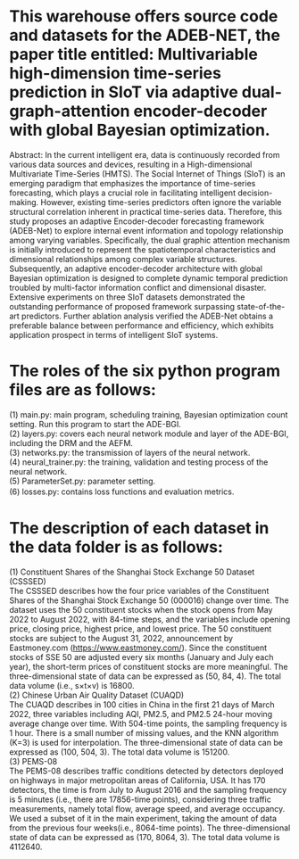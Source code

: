 # This warehouse offers source code and datasets for the ADEB-NET, the paper title entitled: Multivariable high-dimension time-series prediction in SIoT via adaptive dual-graph-attention encoder-decoder with global Bayesian optimization.
Abstract: In the current intelligent era, data is continuously recorded from various data sources and devices, resulting in a High-dimensional Multivariate Time-Series (HMTS). The Social Internet of Things (SIoT) is an emerging paradigm that emphasizes the importance of time-series forecasting, which plays a crucial role in facilitating intelligent decision-making. However, existing time-series predictors often ignore the variable structural correlation inherent in practical time-series data. Therefore, this study proposes an adaptive Encoder-decoder forecasting framework (ADEB-Net) to explore internal event information and topology relationship among varying variables. Specifically, the dual graphic attention mechanism is initially introduced to represent the spatiotemporal characteristics and dimensional relationships among complex variable structures. Subsequently, an adaptive encoder-decoder architecture with global Bayesian optimization is designed to complete dynamic temporal prediction troubled by multi-factor information conflict and dimensional disaster. Extensive experiments on three SIoT datasets demonstrated the outstanding performance of proposed framework surpassing state-of-the-art predictors. Further ablation analysis verified the ADEB-Net obtains a preferable balance between performance and efficiency, which exhibits application prospect in terms of intelligent SIoT systems.
# The roles of the six python program files are as follows:
  (1) main.py: main program, scheduling training, Bayesian optimization count setting. Run this program to start the ADE-BGI.<br>(2) layers.py: covers each neural network module and layer of the ADE-BGI, including the DRM and the AEFM.<br>(3) networks.py: the transmission of layers of the neural network.<br>(4) neural_trainer.py: the training, validation and testing process of the neural network.<br>(5) ParameterSet.py: parameter setting.<br>(6) losses.py: contains loss functions and evaluation metrics. 　
# The description of each dataset in the data folder is as follows:
  (1) Constituent Shares of the Shanghai Stock Exchange 50 Dataset (CSSSED)<br>  The CSSSED describes how the four price variables of the Constituent Shares of the Shanghai Stock Exchange 50 (000016) change over time. The dataset uses the 50 constituent stocks when the stock opens from May 2022 to August 2022, with 84-time steps, and the variables include opening price, closing price, highest price, and lowest price. The 50 constituent stocks are subject to the August 31, 2022, announcement by Eastmoney.com (https://www.eastmoney.com/). Since the constituent stocks of SSE 50 are adjusted every six months (January and July each year), the short-term prices of constituent stocks are more meaningful. The three-dimensional state of data can be expressed as (50, 84, 4). The total data volume (i.e., s×t×v) is 16800.<br>(2) Chinese Urban Air Quality Dataset (CUAQD)<br>  The CUAQD describes in 100 cities in China in the first 21 days of March 2022, three variables including AQI, PM2.5, and PM2.5 24-hour moving average change over time. With 504-time points, the sampling frequency is 1 hour. There is a small number of missing values, and the KNN algorithm (K=3) is used for interpolation. The three-dimensional state of data can be expressed as (100, 504, 3). The total data volume is 151200.<br>(3) PEMS-08<br>  The PEMS-08 describes traffic conditions detected by detectors deployed on highways in major metropolitan areas of California, USA. It has 170 detectors, the time is from July to August 2016 and the sampling frequency is 5 minutes (i.e., there are 17856-time points), considering three traffic measurements, namely total flow, average speed, and average occupancy. We used a subset of it in the main experiment, taking the amount of data from the previous four weeks(i.e., 8064-time points). The three-dimensional state of data can be expressed as (170, 8064, 3). The total data volume is 4112640.
